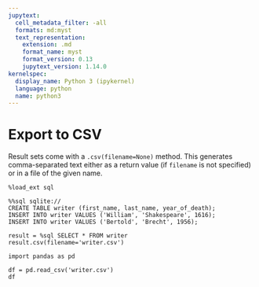 ```yaml
---
jupytext:
  cell_metadata_filter: -all
  formats: md:myst
  text_representation:
    extension: .md
    format_name: myst
    format_version: 0.13
    jupytext_version: 1.14.0
kernelspec:
  display_name: Python 3 (ipykernel)
  language: python
  name: python3
---
```


# Export to CSV

Result sets come with a ``.csv(filename=None)`` method.  This generates
comma-separated text either as a return value (if ``filename`` is not
specified) or in a file of the given name.

```{code-cell} ipython3
%load_ext sql
```

```{code-cell} ipython3
%%sql sqlite://
CREATE TABLE writer (first_name, last_name, year_of_death);
INSERT INTO writer VALUES ('William', 'Shakespeare', 1616);
INSERT INTO writer VALUES ('Bertold', 'Brecht', 1956);
```

```{code-cell} ipython3
result = %sql SELECT * FROM writer
result.csv(filename='writer.csv')
```

```{code-cell} ipython3
import pandas as pd

df = pd.read_csv('writer.csv')
df
```
